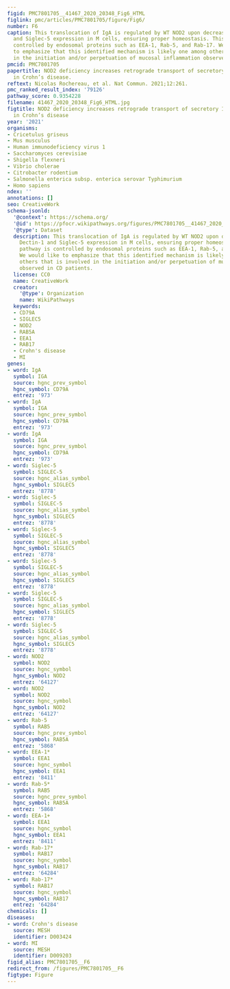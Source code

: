 ```yaml
---
figid: PMC7801705__41467_2020_20348_Fig6_HTML
figlink: pmc/articles/PMC7801705/figure/Fig6/
number: F6
caption: This translocation of IgA is regulated by WT NOD2 upon decrease of Dectin-1
  and Siglec-5 expression in M cells, ensuring proper homeostasis. This pathway is
  controlled by endosomal proteins such as EEA-1, Rab-5, and Rab-17. We would like
  to emphasize that this identified mechanism is likely one among others that is involved
  in the initiation and/or perpetuation of mucosal inflammation observed in CD patients.
pmcid: PMC7801705
papertitle: NOD2 deficiency increases retrograde transport of secretory IgA complexes
  in Crohn’s disease.
reftext: Nicolas Rochereau, et al. Nat Commun. 2021;12:261.
pmc_ranked_result_index: '79126'
pathway_score: 0.9354228
filename: 41467_2020_20348_Fig6_HTML.jpg
figtitle: NOD2 deficiency increases retrograde transport of secretory IgA complexes
  in Crohn’s disease
year: '2021'
organisms:
- Cricetulus griseus
- Mus musculus
- Human immunodeficiency virus 1
- Saccharomyces cerevisiae
- Shigella flexneri
- Vibrio cholerae
- Citrobacter rodentium
- Salmonella enterica subsp. enterica serovar Typhimurium
- Homo sapiens
ndex: ''
annotations: []
seo: CreativeWork
schema-jsonld:
  '@context': https://schema.org/
  '@id': https://pfocr.wikipathways.org/figures/PMC7801705__41467_2020_20348_Fig6_HTML.html
  '@type': Dataset
  description: This translocation of IgA is regulated by WT NOD2 upon decrease of
    Dectin-1 and Siglec-5 expression in M cells, ensuring proper homeostasis. This
    pathway is controlled by endosomal proteins such as EEA-1, Rab-5, and Rab-17.
    We would like to emphasize that this identified mechanism is likely one among
    others that is involved in the initiation and/or perpetuation of mucosal inflammation
    observed in CD patients.
  license: CC0
  name: CreativeWork
  creator:
    '@type': Organization
    name: WikiPathways
  keywords:
  - CD79A
  - SIGLEC5
  - NOD2
  - RAB5A
  - EEA1
  - RAB17
  - Crohn's disease
  - MI
genes:
- word: IgA
  symbol: IGA
  source: hgnc_prev_symbol
  hgnc_symbol: CD79A
  entrez: '973'
- word: IgA
  symbol: IGA
  source: hgnc_prev_symbol
  hgnc_symbol: CD79A
  entrez: '973'
- word: IgA
  symbol: IGA
  source: hgnc_prev_symbol
  hgnc_symbol: CD79A
  entrez: '973'
- word: Siglec-5
  symbol: SIGLEC-5
  source: hgnc_alias_symbol
  hgnc_symbol: SIGLEC5
  entrez: '8778'
- word: Siglec-5
  symbol: SIGLEC-5
  source: hgnc_alias_symbol
  hgnc_symbol: SIGLEC5
  entrez: '8778'
- word: Siglec-5
  symbol: SIGLEC-5
  source: hgnc_alias_symbol
  hgnc_symbol: SIGLEC5
  entrez: '8778'
- word: Siglec-5
  symbol: SIGLEC-5
  source: hgnc_alias_symbol
  hgnc_symbol: SIGLEC5
  entrez: '8778'
- word: Siglec-5
  symbol: SIGLEC-5
  source: hgnc_alias_symbol
  hgnc_symbol: SIGLEC5
  entrez: '8778'
- word: Siglec-5
  symbol: SIGLEC-5
  source: hgnc_alias_symbol
  hgnc_symbol: SIGLEC5
  entrez: '8778'
- word: NOD2
  symbol: NOD2
  source: hgnc_symbol
  hgnc_symbol: NOD2
  entrez: '64127'
- word: NOD2
  symbol: NOD2
  source: hgnc_symbol
  hgnc_symbol: NOD2
  entrez: '64127'
- word: Rab-5
  symbol: RAB5
  source: hgnc_prev_symbol
  hgnc_symbol: RAB5A
  entrez: '5868'
- word: EEA-1*
  symbol: EEA1
  source: hgnc_symbol
  hgnc_symbol: EEA1
  entrez: '8411'
- word: Rab-5*
  symbol: RAB5
  source: hgnc_prev_symbol
  hgnc_symbol: RAB5A
  entrez: '5868'
- word: EEA-1+
  symbol: EEA1
  source: hgnc_symbol
  hgnc_symbol: EEA1
  entrez: '8411'
- word: Rab-17*
  symbol: RAB17
  source: hgnc_symbol
  hgnc_symbol: RAB17
  entrez: '64284'
- word: Rab-17*
  symbol: RAB17
  source: hgnc_symbol
  hgnc_symbol: RAB17
  entrez: '64284'
chemicals: []
diseases:
- word: Crohn's disease
  source: MESH
  identifier: D003424
- word: MI
  source: MESH
  identifier: D009203
figid_alias: PMC7801705__F6
redirect_from: /figures/PMC7801705__F6
figtype: Figure
---
```

